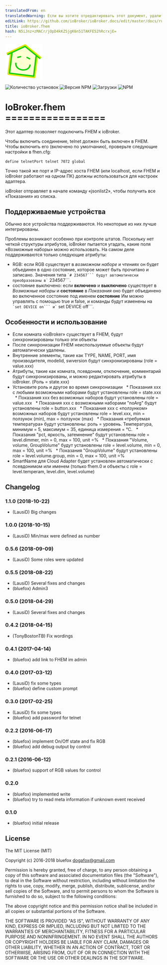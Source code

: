 ```yaml
---
translatedFrom: en
translatedWarning: Если вы хотите отредактировать этот документ, удалите поле «translationFrom», в противном случае этот документ будет снова автоматически переведен
editLink: https://github.com/ioBroker/ioBroker.docs/edit/master/docs/ru/adapterref/iobroker.fhem/README.md
title: ioBroker.fhem
hash: N5iJnz+zMACr/jOpD4kKZSjgK6n51TAKFE52hRcrxjE=
---
```

![логотип](../../../en/adapterref/iobroker.fhem/admin/fhem.png)

![Количество установок](http://iobroker.live/badges/fhem-stable.svg)
![Версия NPM](http://img.shields.io/npm/v/iobroker.fhem.svg)
![Загрузки](https://img.shields.io/npm/dm/iobroker.fhem.svg)
![NPM](https://nodei.co/npm/iobroker.fhem.png?downloads=true)

# IoBroker.fhem =================
Этот адаптер позволяет подключить FHEM к ioBroker.

Чтобы включить соединение, telnet должен быть включен в FHEM. Чтобы включить его (включено по умолчанию), проверьте следующие настройки в fhen.cfg:

```
define telnetPort telnet 7072 global
```

Точно такой же порт и IP-адрес хоста FHEM (или localhost, если FHEM и ioBroker работают на одном ПК) должны использоваться для настроек адаптера.

ioBroker отправляет в начале команду «jsonlist2», чтобы получить все «Показания» из списка.

## Поддерживаемые устройства
Обычно все устройства поддерживаются. Но некоторые из них лучше интегрированы.

Проблемы возникают особенно при контроле штатов.
Поскольку нет четкой структуры атрибутов, ioBroker пытается угадать, какие поля «Возможные наборы» можно использовать.
На самом деле поддерживаются только следующие атрибуты:

- RGB: если RGB существует в *возможном наборе* и *чтениях* он будет объединен в одно состояние, которое может быть прочитано и записано. Значения типа `` `# 234567``` будут автоматически преобразованы в` `` 234567```.
- состояние выключено: если **включено** и **выключено** существует в *Возможные наборы* и **состояние** в *Показания* оно будет объединено во включенное состояние под именем **состояние** Им можно управлять с помощью true и false, и команды будут изменены на `` `set DEVICE on``` и` `` set DEVICE off```.

## Особенности и использование
* Если комната «ioBroker» существует в FHEM, будут синхронизированы только эти объекты
* После синхронизации FHEM неиспользуемые объекты будут автоматически удалены.
* Внутренние элементы, такие как TYPE, NAME, PORT, имя производителя, modelid, swversion будут синхронизированы (role = value.xxx)
* Атрибуты, такие как комната, псевдоним, отключение, комментарий будут синхронизированы, и можно редактировать атрибуты в ioBroker. (Роль = state.xxx)
* Установите роль и другое во время синхронизации
  * Показания xxx с любыми возможными наборами будут установлены role = state.xxx
  * Показания xxx без возможных наборов будут установлены role = value.xxx
  * Показания xxx с возможными наборами "noArg" будут установлены role = button.xxx
  * Показания xxx с «ползунком» возможных наборов будут установлены role = level.xxx, min = ползунок (min), max = ползунок (max)
  * Показания «требуемая температура» будут установлены: роль = уровень. Температура, минимум = 5, максимум = 35, единица измерения = °C.
  * Показания "pct, яркость, затемнение" будут установлены role = level.dimmer, min = 0, max = 100, unit =%
  * Показания "Volume, volume, GroupVolume" будут установлены role = level.volume, min = 0, max = 100, unit =%
  * Показания "GroupVolume" будут установлены role = level.volume.group, min = 0, max = 100, unit =%
* SmartName для Cloud Adapter будет установлен автоматически с псевдонимом или именем (только fhem.0 и объекты с role = level.temperam, level.dim, level.volume)

## Changelog
### 1.1.0 (2018-10-22)
* (LausiD) Big changes

### 1.0.0 (2018-10-15)
* (LausiD) Min/max were defined as number

### 0.5.6 (2018-09-09)
* (LausiD) Some roles were updated

### 0.5.5 (2018-08-22)
* (LausiD) Several fixes and changes
* (bluefox) Admin3

### 0.5.0 (2018-04-29)
* (LausiD) Several fixes and changes

### 0.4.2 (2018-04-15)
* (TonyBostonTB) Fix wordings

### 0.4.1 (2017-04-14)
* (bluefox) add link to FHEM im admin

### 0.4.0 (2017-03-12)
* (LausiD) fix some types
* (bluefox) define custom prompt

### 0.3.0 (2017-02-25)
 * (LausiD) fix some types
 * (bluefox) add password for telnet

### 0.2.2 (2016-06-17)
* (bluefox) implement On/Off state and fix RGB
* (bluefox) add debug output by control

### 0.2.1 (2016-06-12)
* (bluefox) support of RGB values for control

### 0.2.0
* (bluefox) implemented write
* (bluefox) try to read meta information if unknown event received

### 0.1.0
* (bluefox) initial release

## License
The MIT License (MIT)

Copyright (c) 2016-2018 bluefox <dogafox@gmail.com>

Permission is hereby granted, free of charge, to any person obtaining a copy
of this software and associated documentation files (the "Software"), to deal
in the Software without restriction, including without limitation the rights
to use, copy, modify, merge, publish, distribute, sublicense, and/or sell
copies of the Software, and to permit persons to whom the Software is
furnished to do so, subject to the following conditions:

The above copyright notice and this permission notice shall be included in
all copies or substantial portions of the Software.

THE SOFTWARE IS PROVIDED "AS IS", WITHOUT WARRANTY OF ANY KIND, EXPRESS OR
IMPLIED, INCLUDING BUT NOT LIMITED TO THE WARRANTIES OF MERCHANTABILITY,
FITNESS FOR A PARTICULAR PURPOSE AND NONINFRINGEMENT. IN NO EVENT SHALL THE
AUTHORS OR COPYRIGHT HOLDERS BE LIABLE FOR ANY CLAIM, DAMAGES OR OTHER
LIABILITY, WHETHER IN AN ACTION OF CONTRACT, TORT OR OTHERWISE, ARISING FROM,
OUT OF OR IN CONNECTION WITH THE SOFTWARE OR THE USE OR OTHER DEALINGS IN
THE SOFTWARE.